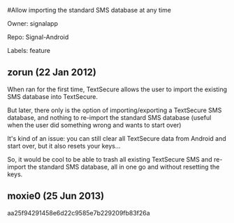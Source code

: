 #Allow importing the standard SMS database at any time

Owner: signalapp

Repo: Signal-Android

Labels: feature 

## zorun (22 Jan 2012)

When ran for the first time, TextSecure allows the user to import the existing SMS database into TextSecure.

But later, there only is the option of importing/exporting a TextSecure SMS database, and nothing to re-import the standard SMS database (useful when the user did something wrong and wants to start over)

It's kind of an issue: you can still clear all TextSecure data from Android and start over, but it also resets your keys…

So, it would be cool to be able to trash all existing TextSecure SMS and re-import the standard SMS database, all in one go and without resetting the keys.


## moxie0 (25 Jun 2013)

aa25f94291458e6d22c9585e7b229209fb83f26a


